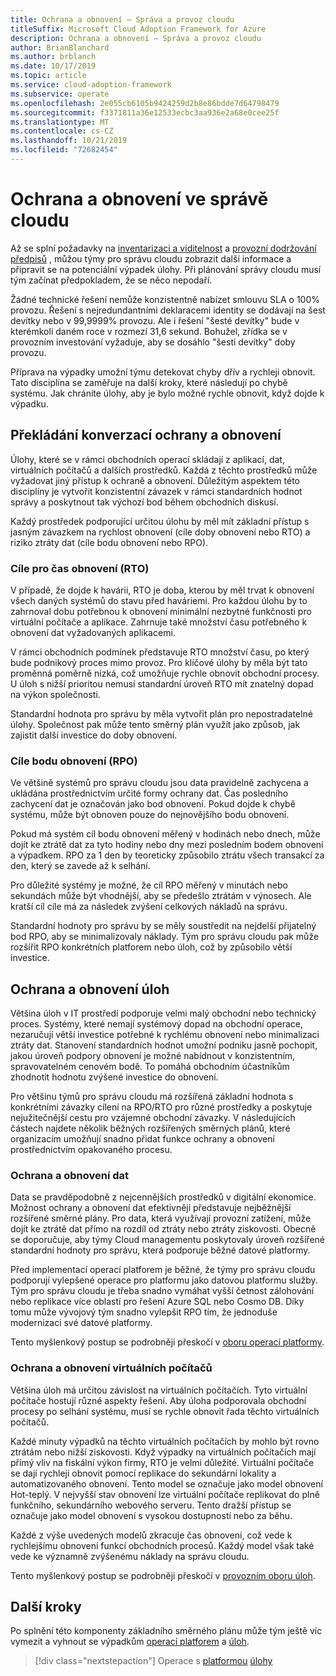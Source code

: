 ```yaml
---
title: Ochrana a obnovení – Správa a provoz cloudu
titleSuffix: Microsoft Cloud Adoption Framework for Azure
description: Ochrana a obnovení – Správa a provoz cloudu
author: BrianBlanchard
ms.author: brblanch
ms.date: 10/17/2019
ms.topic: article
ms.service: cloud-adoption-framework
ms.subservice: operate
ms.openlocfilehash: 2e055cb6105b9424259d2b8e86bdde7d64798479
ms.sourcegitcommit: f3371811a36e12533ecbc3aa936e2a68e0cee25f
ms.translationtype: MT
ms.contentlocale: cs-CZ
ms.lasthandoff: 10/21/2019
ms.locfileid: "72682454"
---
```

# <a name="protect-and-recover-in-cloud-management"></a>Ochrana a obnovení ve správě cloudu

Až se splní požadavky na [inventarizaci a viditelnost](./inventory.md) a [provozní dodržování předpisů](./operational-compliance.md) , můžou týmy pro správu cloudu zobrazit další informace a připravit se na potenciální výpadek úlohy. Při plánování správy cloudu musí tým začínat předpokladem, že se něco nepodaří.

Žádné technické řešení nemůže konzistentně nabízet smlouvu SLA o 100% provozu. Řešení s nejredundantními deklaracemi identity se dodávají na šest devítky nebo v 99,9999% provozu. Ale i řešení "šesté devítky" bude v kterémkoli daném roce v rozmezí 31,6 sekund. Bohužel, zřídka se v provozním investování vyžaduje, aby se dosáhlo "šesti devítky" doby provozu.

Příprava na výpadky umožní týmu detekovat chyby dřív a rychleji obnovit. Tato disciplína se zaměřuje na další kroky, které následují po chybě systému. Jak chráníte úlohy, aby je bylo možné rychle obnovit, když dojde k výpadku.

## <a name="translating-protection-and-recovery-conversations"></a>Překládání konverzací ochrany a obnovení

Úlohy, které se v rámci obchodních operací skládají z aplikací, dat, virtuálních počítačů a dalších prostředků. Každá z těchto prostředků může vyžadovat jiný přístup k ochraně a obnovení. Důležitým aspektem této disciplíny je vytvořit konzistentní závazek v rámci standardních hodnot správy a poskytnout tak výchozí bod během obchodních diskusí.

Každý prostředek podporující určitou úlohu by měl mít základní přístup s jasným závazkem na rychlost obnovení (cíle doby obnovení nebo RTO) a riziko ztráty dat (cíle bodu obnovení nebo RPO).

### <a name="recovery-time-objectives-rto"></a>Cíle pro čas obnovení (RTO)

V případě, že dojde k havárii, RTO je doba, kterou by měl trvat k obnovení všech daných systémů do stavu před haváriemi. Pro každou úlohu by to zahrnoval dobu potřebnou k obnovení minimální nezbytné funkčnosti pro virtuální počítače a aplikace. Zahrnuje také množství času potřebného k obnovení dat vyžadovaných aplikacemi.

V rámci obchodních podmínek představuje RTO množství času, po který bude podnikový proces mimo provoz. Pro klíčové úlohy by měla být tato proměnná poměrně nízká, což umožňuje rychle obnovit obchodní procesy. U úloh s nižší prioritou nemusí standardní úroveň RTO mít znatelný dopad na výkon společnosti.

Standardní hodnota pro správu by měla vytvořit plán pro nepostradatelné úlohy. Společnost pak může tento směrný plán využít jako způsob, jak zajistit další investice do doby obnovení.

### <a name="recovery-point-objectives-rpo"></a>Cíle bodu obnovení (RPO)

Ve většině systémů pro správu cloudu jsou data pravidelně zachycena a ukládána prostřednictvím určité formy ochrany dat. Čas posledního zachycení dat je označován jako bod obnovení. Pokud dojde k chybě systému, může být obnoven pouze do nejnovějšího bodu obnovení.

Pokud má systém cíl bodu obnovení měřený v hodinách nebo dnech, může dojít ke ztrátě dat za tyto hodiny nebo dny mezi posledním bodem obnovení a výpadkem. RPO za 1 den by teoreticky způsobilo ztrátu všech transakcí za den, který se zavede až k selhání.

Pro důležité systémy je možné, že cíl RPO měřený v minutách nebo sekundách může být vhodnější, aby se předešlo ztrátám v výnosech. Ale kratší cíl cíle má za následek zvýšení celkových nákladů na správu.

Standardní hodnoty pro správu by se měly soustředit na nejdelší přijatelný bod RPO, aby se minimalizovaly náklady. Tým pro správu cloudu pak může rozšířit RPO konkrétních platforem nebo úloh, což by způsobilo větší investice.

## <a name="protect-and-recover-workloads"></a>Ochrana a obnovení úloh

Většina úloh v IT prostředí podporuje velmi malý obchodní nebo technický proces. Systémy, které nemají systémový dopad na obchodní operace, nezaručují větší investice potřebné k rychlému obnovení nebo minimalizaci ztráty dat. Stanovení standardních hodnot umožní podniku jasně pochopit, jakou úroveň podpory obnovení je možné nabídnout v konzistentním, spravovatelném cenovém bodě. To pomáhá obchodním účastníkům zhodnotit hodnotu zvýšené investice do obnovení.

Pro většinu týmů pro správu cloudu má rozšířená základní hodnota s konkrétními závazky cílení na RPO/RTO pro různé prostředky a poskytuje nejužitečnější cestu pro vzájemné obchodní závazky. V následujících částech najdete několik běžných rozšířených směrných plánů, které organizacím umožňují snadno přidat funkce ochrany a obnovení prostřednictvím opakovaného procesu.

### <a name="protect-and-recover-data"></a>Ochrana a obnovení dat

Data se pravděpodobně z nejcennějších prostředků v digitální ekonomice. Možnost ochrany a obnovení dat efektivněji představuje nejběžnější rozšířené směrné plány. Pro data, která využívají provozní zatížení, může dojít ke ztrátě dat přímo na rozdíl od ztráty nebo ztráty ziskovosti. Obecně se doporučuje, aby týmy Cloud managementu poskytovaly úroveň rozšířené standardní hodnoty pro správu, která podporuje běžné datové platformy.

Před implementací operací platforem je běžné, že týmy pro správu cloudu podporují vylepšené operace pro platformu jako datovou platformu služby. Tým pro správu cloudu je třeba snadno vymáhat vyšší četnost zálohování nebo replikace více oblastí pro řešení Azure SQL nebo Cosmo DB. Díky tomu může vývojový tým snadno vylepšit RPO tím, že jednoduše modernizaci své datové platformy.

Tento myšlenkový postup se podrobněji přeskočí v [oboru operací platformy](./platform.md).

### <a name="protect-and-recover-vms"></a>Ochrana a obnovení virtuálních počítačů

Většina úloh má určitou závislost na virtuálních počítačích. Tyto virtuální počítače hostují různé aspekty řešení. Aby úloha podporovala obchodní procesy po selhání systému, musí se rychle obnovit řada těchto virtuálních počítačů.

Každé minuty výpadků na těchto virtuálních počítačích by mohlo být rovno ztrátám nebo nižší ziskovosti. Když výpadky na virtuálních počítačích mají přímý vliv na fiskální výkon firmy, RTO je velmi důležité. Virtuální počítače se dají rychleji obnovit pomocí replikace do sekundární lokality a automatizovaného obnovení. Tento model se označuje jako model obnovení Hot-teplý. V nejvyšší stav obnovení lze virtuální počítače replikovat do plně funkčního, sekundárního webového serveru. Tento dražší přístup se označuje jako model obnovení s vysokou dostupností nebo za běhu.

Každé z výše uvedených modelů zkracuje čas obnovení, což vede k rychlejšímu obnovení funkcí obchodních procesů. Každý model však také vede ke významně zvýšenému náklady na správu cloudu.

Tento myšlenkový postup se podrobněji přeskočí v [provozním oboru úloh](./workload.md).

## <a name="next-steps"></a>Další kroky

Po splnění této komponenty základního směrného plánu může tým ještě víc vymezit a vyhnout se výpadkům [operací platforem](./platform.md) a [úloh](./workload.md).

> [!div class="nextstepaction"]
> Operace s [platformou](./platform.md) 
> [úlohy](./workload.md)
